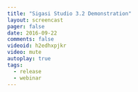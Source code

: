 ```yaml
---
title: "Sigasi Studio 3.2 Demonstration"
layout: screencast 
pager: false
date: 2016-09-22
comments: false
videoid: h2edhxpjkr
video: mute
autoplay: true
tags: 
  - release
  - webinar
---
```

